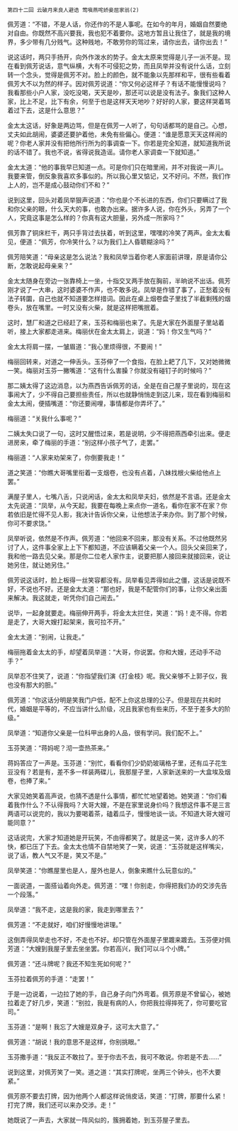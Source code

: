     第四十二回 云破月来良人避诰 莺嗔燕咤娇妾屈家翁(2) 

   佩芳道：“不错，不是人话，你还作的不是人事呢。在如今的年月，婚姻自然要绝对自由。你既然不高兴要我，我也犯不着要你。这地方暂且让我住了，就是我的境界，多少带有几分贱气。这种贱地，不敢劳你的驾过来，请你出去，请你出去！”

   说这话时，两只手扬开，向外作泼水的势子。金太太原来觉得是儿子一派不是。现在看到佩芳说话，意气纵横，大有不可侵犯之势，而且凤举并没有说什么话，立刻转一个念头，觉得是佩芳不对。脸上的颜色，就不能象以先那样和平，很有些看着佩芳大不以为然的样子。因对佩芳说道：“你又何必这样子？有话不能慢慢说吗？我看那些小户人家，没吃没喝，天天是吵，那还可以说是没有法子。象我们这种人家，比上不足，比下有余，何至于也是这样天天地吵？好好的人家，要这样哭着骂着过下去，这是什么意思？”

   金太太这话，好象是两边骂，但是在佩芳一人听了，句句话都骂的是自己。心想，丈夫如此胡闹，婆婆还要护着他，未免有些偏心。便道：“谁是愿意天天这样闹的呢？你老人家并没有把他所行所为的事调查一下。你若是完全知道，就知道我所说的话不错了。我也不说，省得说我造谣。请你老人家调查一下就知道。”

   金太太道：“他的事我早已知道一点。可是你们只在暗里闹，并不对我说一声儿。我要来管，倒反象我喜欢多事似的。所以我心里又惦记，又不好问。不然，我们作上人的，岂不是成心鼓动你们不和？”

   说到这里，回头对着凤举狠声说道：“你也是个不长进的东西，你们只要瞒过了我和你父亲的眼，什么天大的事，也敢办出来。据许多人说，你在外头，另弄了一个人，究竟这事是怎么样的？你真有这大胆量，另外成一所家吗？”

   佩芳靠了铜床栏干，两只手背过去扶着，听到这里，嘿嘿的冷笑了两声。金太太看见，便道：“佩芳，你冷笑什么？以为我们上人昏聩糊涂吗？”

   佩芳陪笑道：“母亲这是怎么说法？我和凤举当着你老人家面前讲理，原是请你公断，怎敢说起母亲来？”

   金太太随身在旁边一张靠椅上一坐，十指交叉两手放在胸前，半晌说不出话。佩芳刚才说了一大串，这时婆婆不作声，也不敢多说。凤举是作错了事了，正愁着没有法子转圜，自己也就不知道要怎样措词。因此在桌上烟卷盘子里找了半截剩残的烟卷头，放在嘴里。一时又没有火柴，就是这样把嘴抿着。

   这时，慧厂和道之已经赶了来，玉芬和梅丽也来了。先是大家在外面屋子里站着听，接上大家都走进来。梅丽伏在金太太肩上，说道：“妈！你又生气吗？”

   金太太将肩一摆，一皱眉道：“我心里烦得很，不要闹！”

   梅丽回转来，对道之一伸舌头。玉芬伸了一个食指，在脸上耙了几下，又对她微微一笑。梅丽对玉芬一撇嘴道：“这有什么害臊？你就没有碰钉子的时候吗？”

   那二姨太得了这边消息，以为燕西告诉佩芳的话，全是在自己屋子里说的，现在这事闹大了，少不得自己要担些责任，所以也就静悄悄走到这儿来，现在看到梅丽和金太太闹，便插嘴道：“你还要闹哩，事情都是你弄坏了。”

   梅丽道：“关我什么事呢？”

   二姨太失口说了一句，这时又醒悟过来，若是说明，少不得把燕西牵引出来。便走进房来，牵了梅丽的手道：“别这样小孩子气了，走罢。”

   梅丽道：“人家来劝架来了，你倒要我走！”

   道之笑道：“你瞧大哥嘴里衔着一支烟卷，也没有点着，八妹找根火柴给他点上罢。”

   满屋子里人，七嘴八舌，只说闲话，金太太和凤举夫妇，依然是不言语。还是金太太先说道：“凤举，从今天起，我要在每晚上来点你一道名，看你在家不在家？你若依旧是忙得不见人影，我决计告诉你父亲，让他想法子来办你。到了那个时候，你可不要求饶。”

   凤举听说，依然是不作声。佩芳道：“他回来不回来，那没有关系。不过他既然另讨了人，这件事全家上上下下都知道，不应该瞒着父亲一个人。回头父亲回来了，我和他一路去见父亲。那是你二位老人家作主，说要把那人接回来就接回来，说让她另住，就让她另住。”

   佩芳说这话时，脸上板得一丝笑容都没有。凤举看见弄得如此之僵，这话是说既不好，不说也不好。还是金太太道：“那也好，我是不配管你们的事，让你父亲出面来解决。我这就走，听凭你们自己闹去。”

   说毕，一起身就要走。梅丽伸开两手，将金太太拦住，笑道：“妈！走不得。你若是走了，大哥大嫂打起架来，我可拉不开。”

   金太太道：“别闹，让我走。”

   梅丽拖着金太太的手，却望着凤举道：“大哥，你说罢。你和大嫂，还动手不动手？”

   凤举忍不住笑了，说道：“你指望我们演《打金枝》呢。我父亲够不上郭子仪，我也没有那大的胆。”

   佩芳道：“你这话分明是笑我门户低，配不上你这总理的公子。但是现在共和时代，婚姻是平等的，不应当讲什么阶级，况且我家也有些来历，不至于差多大的阶级。”

   凤举道：“知道你父亲是一位科甲出身的人品，很有学问。我们配不上。”

   玉芬笑道：“蒋妈呢？沏一壶热茶来。”

   蒋妈答应了一声是。玉芬道：“别忙，看看你们少奶奶玻璃格子里，还有瓜子花生豆没有？若是有，差不多一样装两碟儿，我那屋子里，人家新送来的一大盒埃及烟卷，也捧了来。”

   大家见她笑着高声说，也猜不透是什么事情，都忙忙地望着她。她笑道：“你们看着我作什么？不认得我吗？大哥大嫂，不是在家里说身价吗？我想这件事不是三言两语可以说完的，我以为要喝着茶，磕着瓜子，慢慢地谈一谈。不知道大哥大嫂可能同意？”

   这话说完，大家才知道她是开玩笑，不由得都笑了。就是这一笑，这许多人的不快，都已压了下去。金太太也情不自禁地笑了一笑，说道：“玉芬就是这样嘴尖，说了话，教人气又不是，笑又不是。”

   凤举笑道：“你瞧屋里也是人，屋外也是人，倒象来瞧什么玩意似的。”

   一面说道，一面搭讪着向外走。佩芳道：“嘿！你别走，你得把我们办的交涉先告一个段落。”

   凤举道：“我不走，这是我的家，我走到哪里去？”

   佩芳道：“不走就好，咱们好慢慢地讲理。”

   这倒弄得凤举走也不好，不走也不好。却只管在外面屋子里踱来踱去。玉芬便对佩芳道：“大嫂到我屋子里去坐坐罢。你若高兴，我们可以斗个小牌。”

   佩芳道：“还斗牌呢？我还不知生死如何呢？”

   玉芬拉着佩芳的手道：“走罢！”

   于是一边说着，一边拉了她的手，自己身子向门外弯着。佩芳原是不曾留心，被她拉着走了好几步，笑道：“别拉，我是有病的人，你把我拉得摔死了，你可要吃官司。”

   玉芬道：“是啊！我忘了大嫂是双身子，这可太大意了。”

   佩芳道：“胡说！我的意思不是这样，你别挑眼。”

   玉芬撒手道：“我反正不敢拉了。至于你去不去，我可不敢说。你若是不去……”

   说到这里，对佩芳笑了一笑。道之道：“其实打牌呢，坐两三个钟头，也不大要紧。”

   佩芳原不要去打牌，因为他两个人都这样说俏皮话，笑道：“打牌，那要什么紧！打完了牌，我们还可以来办交涉。走！”

   她既说了一声去，大家就一阵风似的，簇拥着她，到玉芬屋子里去。

